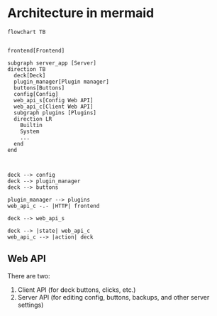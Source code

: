 # Architecture in mermaid


```mermaid
flowchart TB


frontend[Frontend]

subgraph server_app [Server]
direction TB
  deck[Deck]
  plugin_manager[Plugin manager]
  buttons[Buttons]
  config[Config]
  web_api_s[Config Web API]
  web_api_c[Client Web API]
  subgraph plugins [Plugins]
  direction LR
    Builtin
    System
    ...
  end
end



deck --> config
deck --> plugin_manager
deck --> buttons

plugin_manager --> plugins
web_api_c -.- |HTTP| frontend

deck --> web_api_s

deck --> |state| web_api_c
web_api_c --> |action| deck
```

## Web API

There are two:
1. Client API (for deck buttons, clicks, etc.)
2. Server API (for editing config, buttons, backups, and other server settings)

